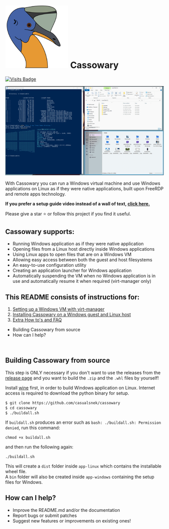 # <img src="app-linux/src/cassowary/gui/extrares/cassowary.svg" alt="Logo" width="200"/>  Cassowary 

[![Visits Badge](https://badges.pufler.dev/visits/casualsnek/cassowary)](https://github.com/casualsnek)

![App Demo GIF](docs/img/app-preview.gif)

With Cassowary you can run a Windows virtual machine and use Windows applications on Linux as if they were native applications, built upon FreeRDP and remote apps technology.

**If you prefer a setup guide video instead of a wall of text, [click here.](https://www.youtube.com/watch?v=ftq-c_VgmK0)**

Please give a star ⭐ or follow this project if you find it useful.

## Cassowary supports:
 - Running Windows application as if they were native application
 - Opening files from a Linux host directly inside Windows applications
 - Using Linux apps to open files that are on a Windows VM
 - Allowing easy access between both the guest and host filesystems
 - An easy-to-use configuration utility
 - Creating an application launcher for Windows application
 - Automatically suspending the VM when no Windows application is in use and automatically resume it when required (virt-manager only)

## This README consists of instructions for:
1. [Setting up a Windows VM with virt-manager](docs/1-virt-manager.md)
2. [Installing Cassowary on a Windows guest and Linux host](docs/2-cassowary-install.md)
3. [Extra How to's and FAQ](docs/3-faq.md)

* Building Cassowary from source
* How can I help?

<br>


## Building Cassowary from source
This step is ONLY necessary if you don't want to use the releases from the [release page](https://github.com/casualsnek/cassowary/releases) and you want to build the `.zip` and the `.whl` files by yourself!

Install [wine](https://wiki.winehq.org/Download) first, in order to build Windows application on Linux. Internet access is required to download the python binary for setup. 

```
$ git clone https://github.com/casualsnek/cassowary
$ cd cassowary
$ ./buildall.sh
```
If `buildall.sh` produces an error such as `bash: ./buildall.sh: Permission denied`, run this command:
```
chmod +x buildall.sh
```
and then run the following again:
```
./buildall.sh
```

This will create a `dist` folder inside `app-linux` which contains the installable wheel file.  
A `bin` folder will also be created inside `app-windows` containing the setup files for Windows.

## How can I help?
- Improve the README.md and/or the documentation
- Report bugs or submit patches
- Suggest new features or improvements on existing ones!
